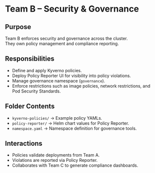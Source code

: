 # Team B – Security & Governance

## Purpose
Team B enforces security and governance across the cluster.  
They own policy management and compliance reporting.

## Responsibilities
- Define and apply Kyverno policies.
- Deploy Policy Reporter UI for visibility into policy violations.
- Manage governance namespace (`governance`).
- Enforce restrictions such as image policies, network restrictions, and Pod Security Standards.

## Folder Contents
- `kyverno-policies/` → Example policy YAMLs.  
- `policy-reporter/` → Helm chart values for Policy Reporter.  
- `namespace.yaml` → Namespace definition for governance tools.  

## Interactions
- Policies validate deployments from Team A.  
- Violations are reported via Policy Reporter.  
- Collaborates with Team C to generate compliance dashboards.

